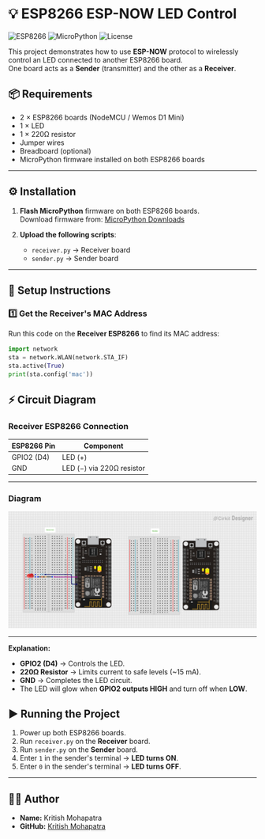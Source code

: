 
# 💡 ESP8266 ESP-NOW LED Control

![ESP8266](https://img.shields.io/badge/ESP8266-NodeMCU-orange?logo=espressif&logoColor=white)
![MicroPython](https://img.shields.io/badge/MicroPython-v1.25-blue?logo=micropython&logoColor=green)
![License](https://img.shields.io/badge/License-MIT-green)

This project demonstrates how to use **ESP-NOW** protocol to wirelessly control an LED connected to another ESP8266 board.  
One board acts as a **Sender** (transmitter) and the other as a **Receiver**.


## 📦 Requirements

- 2 × ESP8266 boards (NodeMCU / Wemos D1 Mini)
- 1 × LED
- 1 × 220Ω resistor
- Jumper wires
- Breadboard (optional)
- MicroPython firmware installed on both ESP8266 boards

---

## ⚙️ Installation

1. **Flash MicroPython** firmware on both ESP8266 boards.  
   Download firmware from: [MicroPython Downloads](https://micropython.org/download/ESP8266/)

2. **Upload the following scripts**:
   - `receiver.py` → Receiver board
   - `sender.py` → Sender board

---

## 📡 Setup Instructions

### 1️⃣ Get the Receiver's MAC Address
Run this code on the **Receiver ESP8266** to find its MAC address:

```python
import network
sta = network.WLAN(network.STA_IF)
sta.active(True)
print(sta.config('mac'))

 ```


## ⚡ Circuit Diagram

### Receiver ESP8266 Connection
| ESP8266 Pin | Component |
|-------------|-----------|
| GPIO2 (D4)  | LED (+)   |
| GND         | LED (−) via 220Ω resistor |

---

### Diagram
![Circuit Diagram](Circuit_Diagram/circuit_image.png)


---
**Explanation:**
- **GPIO2 (D4)** → Controls the LED.
- **220Ω Resistor** → Limits current to safe levels (~15 mA).
- **GND** → Completes the LED circuit.
- The LED will glow when **GPIO2 outputs HIGH** and turn off when **LOW**.



## ▶️ Running the Project

1. Power up both ESP8266 boards.
2. Run `receiver.py` on the **Receiver** board.
3. Run `sender.py` on the **Sender** board.
4. Enter `1` in the sender's terminal → **LED turns ON**.
5. Enter `0` in the sender's terminal → **LED turns OFF**.

---

## 👨‍💻 Author

- **Name:** Kritish Mohapatra 
- **GitHub:** [Kritish Mohapatra](https://github.com/kritishmohapatra)
